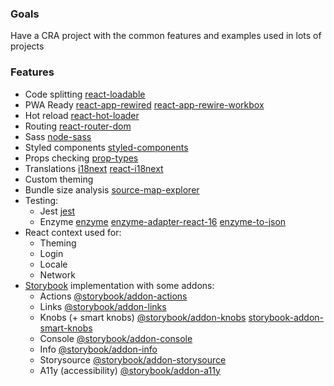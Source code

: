 ### Goals

Have a CRA project with the common features and examples used in lots of projects

### Features
- Code splitting [react-loadable](https://github.com/jamiebuilds/react-loadable)
- PWA Ready [react-app-rewired](https://github.com/timarney/react-app-rewired) [react-app-rewire-workbox](react-app-rewire-workbox)
- Hot reload [react-hot-loader](https://github.com/gaearon/react-hot-loader)
- Routing [react-router-dom](https://github.com/ReactTraining/react-router)
- Sass [node-sass](https://github.com/sass/node-sass)
- Styled components [styled-components](https://github.com/styled-components/styled-components)
- Props checking [prop-types](https://github.com/facebook/prop-types)
- Translations [i18next](https://github.com/i18next/i18next) [react-i18next](https://github.com/i18next/react-i18next)
- Custom theming
- Bundle size analysis [source-map-explorer](https://github.com/danvk/source-map-explorer)
- Testing:
  - Jest [jest](https://github.com/facebook/jest)
  - Enzyme [enzyme](https://github.com/airbnb/enzyme) [enzyme-adapter-react-16](https://www.npmjs.com/package/enzyme-adapter-react-16) [enzyme-to-json](https://github.com/adriantoine/enzyme-to-json)
- React context used for:
  - Theming
  - Login
  - Locale
  - Network
- [Storybook](https://github.com/storybooks/storybook) implementation with some addons:
  - Actions [@storybook/addon-actions](https://github.com/storybooks/storybook/tree/next/addons/actions)
  - Links [@storybook/addon-links](https://github.com/storybooks/storybook/tree/next/addons/links)
  - Knobs (+ smart knobs) [@storybook/addon-knobs](https://github.com/storybooks/storybook/tree/next/addons/knobs) [storybook-addon-smart-knobs](https://github.com/storybooks/addon-smart-knobs)
  - Console [@storybook/addon-console](https://github.com/storybooks/storybook-addon-console)
  - Info [@storybook/addon-info](https://github.com/storybooks/storybook/tree/next/addons/info)
  - Storysource [@storybook/addon-storysource](https://github.com/storybooks/storybook/tree/next/addons/storysource)
  - A11y (accessibility) [@storybook/addon-a11y](https://github.com/storybooks/storybook/tree/next/addons/a11y)